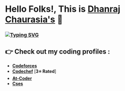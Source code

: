 # Hello Folks!, This is [**Dhanraj Chaurasia's**](https://dhanrajchaurasia.github.io/) :wave:
### [![Typing SVG](https://readme-typing-svg.herokuapp.com?font=Roboto&color=%23E2FF47&size=25&width=620&height=80&lines=Hello+Folks!+I+am+Dhanraj+Chaurasia.;I+am+a+2nd+year+student+at+MNNIT.;An+enthusiast+frontend+web+developer.;A+competitive+programmer+(coder).+;Enthusiast+to+learn+new+things.;A+quick+learner+to+develop+new+skills)](https://git.io/typing-svg)
## :point_right: Check out my coding profiles : 
- [**Codeforces**](https://codeforces.com/profile/coderdhanraj)
- [**Codechef**](https://codechef.com/users/coderdhanraj/) [**3:star: Rated**]
- [**At-Coder**](https://atcoder.jp/users/coderdhanraj/)
- [**Cses**](https://cses.fi/user/75925/)
<!-- - [**Hackerearth**](https://www.hackerearth.com/@coderdhanraj) -->
